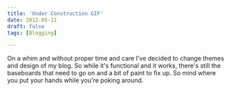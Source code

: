 ```yaml
---
title: 'Under Construction GIF'
date: 2012-05-11
draft: false
tags: [Blogging]

---
```


On a whim and without proper time and care I've decided to change themes and design of my blog. So while it's functional and it works, there's still the baseboards that need to go on and a bit of paint to fix up. So mind where you put your hands while you're poking around.